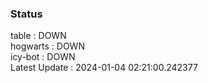 ### Status


table : DOWN  
hogwarts : DOWN  
icy-bot : DOWN  
Latest Update : 2024-01-04 02:21:00.242377
